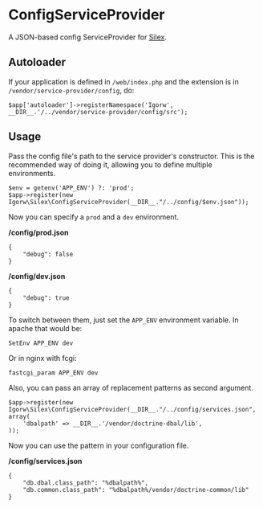 # ConfigServiceProvider

A JSON-based config ServiceProvider for [Silex](http://silex.sensiolabs.org).

## Autoloader

If your application is defined in `/web/index.php` and the extension is in
`/vendor/service-provider/config`, do:

    $app['autoloader']->registerNamespace('Igorw', __DIR__.'/../vendor/service-provider/config/src');

## Usage

Pass the config file's path to the service provider's constructor. This is the
recommended way of doing it, allowing you to define multiple environments.

    $env = getenv('APP_ENV') ?: 'prod';
    $app->register(new Igorw\Silex\ConfigServiceProvider(__DIR__."/../config/$env.json"));

Now you can specify a `prod` and a `dev` environment.

**/config/prod.json**

    {
        "debug": false
    }

**/config/dev.json**

    {
        "debug": true
    }

To switch between them, just set the `APP_ENV` environment variable. In apache
that would be:

    SetEnv APP_ENV dev

Or in nginx with fcgi:

    fastcgi_param APP_ENV dev

Also, you can pass an array of replacement patterns as second argument.

    $app->register(new Igorw\Silex\ConfigServiceProvider(__DIR__."/../config/services.json", array(
        'dbalpath' => __DIR__.'/vendor/doctrine-dbal/lib',
    ));

Now you can use the pattern in your configuration file.

**/config/services.json**

    {
        "db.dbal.class_path": "%dbalpath%",
        "db.common.class_path": "%dbalpath%/vendor/doctrine-common/lib"
    }

